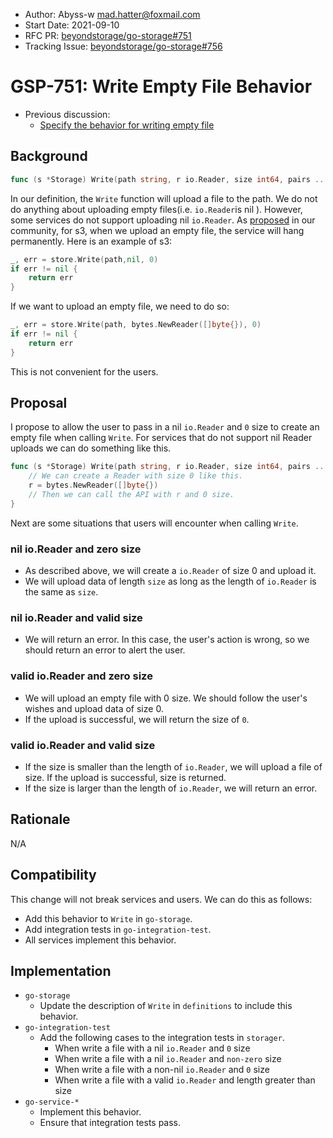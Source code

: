 - Author:  Abyss-w <mad.hatter@foxmail.com>
- Start Date: 2021-09-10
- RFC PR: [beyondstorage/go-storage#751](https://github.com/beyondstorage/go-storage/pull/751)
- Tracking Issue: [beyondstorage/go-storage#756](https://github.com/beyondstorage/go-storage/issues/756)

# GSP-751: Write Empty File Behavior

- Previous discussion:
  - [Specify the behavior for writing empty file](https://forum.beyondstorage.io/t/topic/204)

## Background

```go
func (s *Storage) Write(path string, r io.Reader, size int64, pairs ...Pair) (n int64, err error) {}
```

In our definition, the `Write` function will upload a file to the path. We do not do anything about uploading empty files(i.e. `io.Reader`is nil ). However, some services do not support uploading nil `io.Reader`. As [proposed](https://forum.beyondstorage.io/t/topic/204) in our community, for s3, when we upload an empty file, the service will hang permanently. Here is an example of s3:

```go
_, err = store.Write(path,nil, 0)
if err != nil {
    return err
}
```

If we want to upload an empty file, we need to do so:

```go
_, err = store.Write(path, bytes.NewReader([]byte{}), 0)
if err != nil {
    return err
}
```

This is not convenient for the users.

## Proposal

I propose to allow the user to pass in a nil `io.Reader` and `0` size to create an empty file when calling `Write`. For services that do not support nil Reader uploads we can do something like this.

```go
func (s *Storage) Write(path string, r io.Reader, size int64, pairs ...Pair) (n int64, err error) {
    // We can create a Reader with size 0 like this.
    r = bytes.NewReader([]byte{})
    // Then we can call the API with r and 0 size.
}
```

Next are some situations that users will encounter when calling `Write`.

### nil io.Reader and zero size

- As described above, we will create a `io.Reader` of size 0 and upload it.
- We will upload data of length `size` as long as the length of `io.Reader` is the same as `size`.

### nil io.Reader and valid size

- We will return an error. In this case, the user's action is wrong, so we should return an error to alert the user.

### valid io.Reader and zero size

- We will upload an empty file with 0 size. We should follow the user's wishes and upload data of size 0.
- If the upload is successful, we will return the size of `0`.

### valid io.Reader and valid size

- If the size is smaller than the length of `io.Reader`, we will upload a file of size. If the upload is successful, size is returned.
- If the size is larger than the length of `io.Reader`, we will return an error.

## Rationale

N/A

## Compatibility

This change will not break services and users. We can do this as follows:

- Add this behavior to `Write` in `go-storage`.
- Add integration tests in `go-integration-test`.
- All services implement this behavior.

## Implementation

- `go-storage`
  - Update the description of `Write` in `definitions` to include this behavior.
- `go-integration-test`
  - Add the following cases to the integration tests in `storager`.
    - When write a file with a nil `io.Reader` and `0` size
    - When write a file with a nil `io.Reader` and `non-zero` size
    - When write a file with a non-nil `io.Reader` and `0` size
    - When write a file with a valid `io.Reader` and length greater than size
- `go-service-*`
  - Implement this behavior.
  - Ensure that integration tests pass.